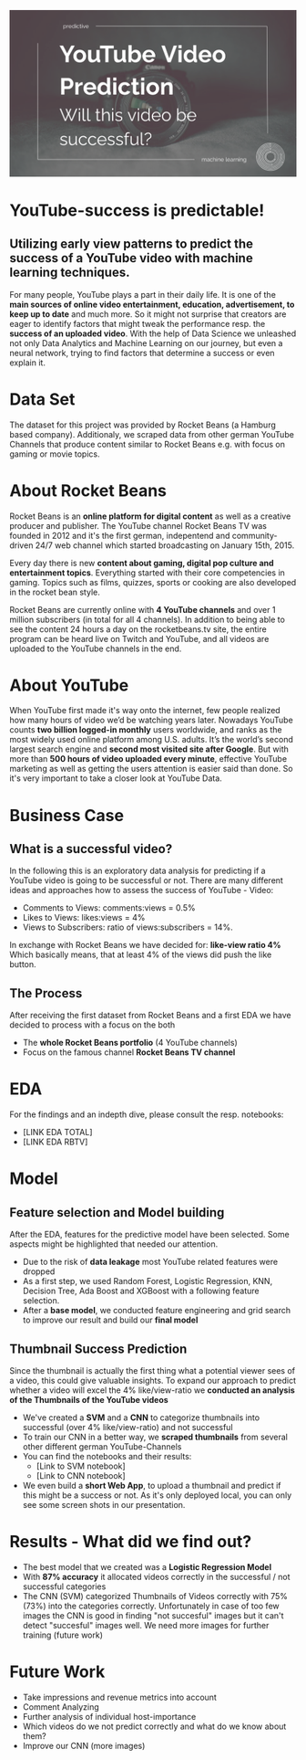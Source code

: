 ![](https://github.com/Ela-Bo/YouTube_Success_Prediction/blob/main/image.png)

# YouTube-success is predictable! 
## Utilizing early view patterns to predict the success of a YouTube video with machine learning techniques.

For many people, YouTube plays a part in their daily life. It is one of the **main sources of online video entertainment, education, advertisement, to keep up to date** and much more. So it might not surprise that creators are eager to identify factors that might tweak the performance resp. the **success of an uploaded video**. With the help of Data Science we unleashed not only Data Analytics and Machine Learning on our journey, but even a neural network, trying to find factors that determine a success or even explain it. 

# Data Set
The dataset for this project was provided by Rocket Beans (a Hamburg based company). 
Additionaly, we scraped data from other german YouTube Channels that produce content similar to Rocket Beans e.g. with focus on gaming or movie topics.

# About Rocket Beans
Rocket Beans is an **online platform for digital content** as well as a creative producer and publisher. The YouTube channel Rocket Beans TV was founded in 2012 and it's the first german, indepentend and community-driven 24/7 web channel which started broadcasting on January 15th, 2015.

Every day there is new **content about gaming, digital pop culture and entertainment topics**. Everything started with their core competencies in gaming. Topics such as films, quizzes, sports or cooking are also developed in the rocket bean style.

Rocket Beans are currently online with **4 YouTube channels** and over 1 million subscribers (in total for all 4 channels). In addition to being able to see the content 24 hours a day on the rocketbeans.tv site, the entire program can be heard live on Twitch and YouTube, and all videos are uploaded to the YouTube channels in the end.

# About YouTube
When YouTube first made it's way onto the internet, few people realized how many hours of video we’d be watching years later. Nowadays YouTube counts **two billion logged-in monthly** users worldwide, and ranks as the most widely used online platform among U.S. adults. It’s the world’s second largest search engine and **second most visited site after Google**. But with more than **500 hours of video uploaded every minute**, effective YouTube marketing as well as getting the users attention is easier said than done. So it's very important to take a closer look at YouTube Data.

# Business Case
## What is a successful video?
In the following this is an exploratory data analysis for predicting if a YouTube video is going to be successful or not. 
There are many different ideas and approaches how to assess the success of YouTube - Video:
* Comments to Views: comments:views = 0.5%
* Likes to Views: likes:views = 4%
* Views to Subscribers: ratio of views:subscribers = 14%.

In exchange with Rocket Beans we have decided for: **like-view ratio 4%**
Which basically means, that at least 4% of the views did push the like button.

## The Process
After receiving the first dataset from Rocket Beans and a first EDA we have decided to process with a focus on the both
* The **whole Rocket Beans portfolio** (4 YouTube channels)
* Focus on the famous channel **Rocket Beans TV channel**

# EDA
For the findings and an indepth dive, please consult the resp. notebooks:
* [LINK EDA TOTAL]
* [LINK EDA RBTV]

# Model
## Feature selection and Model building
After the EDA, features for the predictive model have been selected. Some aspects might be highlighted that needed our attention. 
* Due to the risk of **data leakage** most YouTube related features were dropped
* As a first step, we used Random Forest, Logistic Regression, KNN, Decision Tree, Ada Boost and XGBoost with a following feature selection.
* After a **base model**, we conducted feature engineering and grid search to improve our result and build our **final model**

## Thumbnail Success Prediction
Since the thumbnail is actually the first thing what a potential viewer sees of a video, this could give valuable insights. To expand our approach to predict whether a video will excel the 4% like/view-ratio we **conducted an analysis of the Thumbnails of the YouTube videos**
* We've created a **SVM** and a **CNN** to categorize thumbnails into successful (over 4% like/view-ratio) and not successful
* To train our CNN in a better way, we **scraped thumbnails** from several other different german YouTube-Channels
* You can find the notebooks and their results:
  * [Link to SVM notebook]
  * [Link to CNN notebook]
* We even build a **short Web App**, to upload a thumbnail and predict if this might be a success or not. As it's only deployed local, you can only see some screen shots in our presentation.  


# Results - What did we find out?
* The best model that we created was a **Logistic Regression Model**
* With **87% accuracy** it allocated videos correctly in the successful / not successful categories
* The CNN (SVM) categorized Thumbnails of Videos correctly with 75% (73%) into the categories correctly. Unfortunately in case of too few images the CNN is good in finding "not succesful" images but it can't detect "succesful" images well. We need more images for further training (future work) 

# Future Work
* Take impressions and revenue metrics into account
* Comment Analyzing
* Further analysis of individual host-importance 
* Which videos do we not predict correctly and what do we know about them?
* Improve our CNN (more images)

